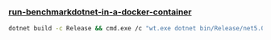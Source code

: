 ﻿### [run-benchmarkdotnet-in-a-docker-container](https://wojciechnagorski.com/2019/12/how-to-run-benchmarkdotnet-in-a-docker-container/)

```sh
dotnet build -c Release && cmd.exe /c "wt.exe dotnet bin/Release/net5.0/Benchmarks.dll"
```